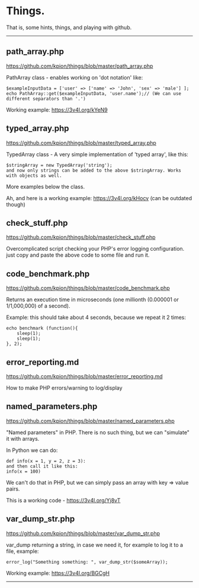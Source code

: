 # Things.

That is, some hints, things, and playing with github.

---

## path_array.php
https://github.com/kpion/things/blob/master/path_array.php

PathArray class - enables working on 'dot notation'  like:
```
$exampleInputData = ['user' => ['name' => 'John', 'sex' => 'male'] ];
echo PathArray::get($exampleInputData, 'user.name');// (We can use different separators than '.')
```

Working example: https://3v4l.org/kYeN9


## typed_array.php 
https://github.com/kpion/things/blob/master/typed_array.php

TypedArray class - A very simple implementation of 'typed array', like this:
```
$stringArray = new TypedArray('string');
and now only strings can be added to the above $stringArray. Works with objects as well.
```
More examples below the class.

Ah, and here is a working example: https://3v4l.org/kHocv (can be outdated though)


## check_stuff.php
https://github.com/kpion/things/blob/master/check_stuff.php


Overcomplicated script checking your PHP's error logging configuration.
just copy and paste the above code to some file and run it.


## code_benchmark.php
https://github.com/kpion/things/blob/master/code_benchmark.php

Returns an execution time in microseconds (one millionth (0.000001 or 1/1,000,000) of a second). 

Example: this should take about 4 seconds, because we repeat it 2 times: 
```
echo benchmark (function(){
    sleep(1);
    sleep(1);
}, 2);
```

## error_reporting.md
https://github.com/kpion/things/blob/master/error_reporting.md

How to make PHP errors/warning to log/display

## named_parameters.php
https://github.com/kpion/things/blob/master/named_parameters.php

"Named parameters" in PHP. There is no such thing, but we can "simulate" it with arrays.

In Python we can do:
```
def info(x = 1, y = 2, z = 3):
and then call it like this:
info(x = 100)
```
We can't do that in PHP, but we can simply pass an array with key => value pairs.

This is a working code - https://3v4l.org/Yj8vT

## var_dump_str.php
https://github.com/kpion/things/blob/master/var_dump_str.php

var_dump returning a string, in case we need it, for example to log it to a file, example:
``` 
error_log("Something something: ", var_dump_str($someArray)); 
```
Working example: https://3v4l.org/BGCgH

---


